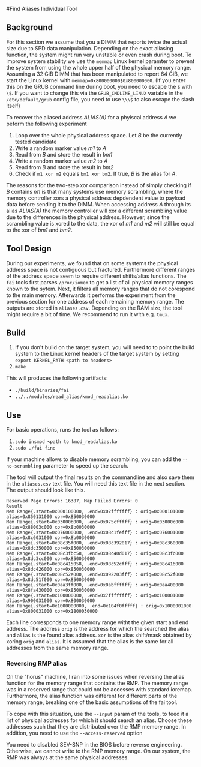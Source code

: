 #Find Aliases Individual Tool

## Background
For this section we assume that you a DIMM that reports twice the actual size due to SPD data manipulation. Depending on the exact aliasing function, the system might run very unstable or even crash during boot. To improve system stability we use the `memmap` Linux kernel paramter to prevent the system from using the whole upper half of the physical memory range. Assuming a 32 GiB DIMM that has been manipulated to report 64 GiB, we start the Linux kernel with `memmap=0x800000000$0x800000000`. (If you enter this on the GRUB command line during boot, you need to escape the `$` with `\$`. If you want to change this via the `GRUB_CMDLINE_LINUX` variable in the `/etc/default/grub` config file, you need to use `\\\$` to also escape the slash itself)

To recover the aliased address *ALIAS(A)* for a phyiscal address *A* we peform the following experiment
1) Loop over the whole physical address space. Let *B* be the currently tested candidate
2) Write a random marker value *m1* to *A*
3) Read from *B* and store the result in *bm1*
4) Write a random marker value *m2* to *A*
5) Read from *B* and store the result in *bm2*
6) Check if `m1 xor m2` equals `bm1 xor bm2`. If true, *B* is the alias for *A*.

The reasons for the two-step xor comparison instead of simply checking if *B* contains *m1*
is that many systems use memory scrambling, where the memory controller xors a physical address depdendent value to payload data before sending it to the DIMM. When accessing address *A* through its alias *ALIAS(A)* the memory controller will xor a different scrambling value due to the differences in the physical address. However, since the scrambling value is xored to the data, the xor
of *m1* and *m2* will still be equal to the xor of *bm1* and *bm2*.

## Tool Design
During our experiments, we found that on some systems the physical address space is not contiguous but fractured. Furthermore different ranges of the address space seem to require different shifts/alias functions. The `fai` tools first parses `/proc/iomem` to get a list of all physical memory ranges known to the sytem. Next, it filters all memory ranges that do not corespond to the main memory. Afterwards it performs the experiment from the previous section for one address of each remaining memory range. The outputs are stored in `aliases.csv`. Depending on the RAM size, the tool might require a bit of time. We recommend to run it with e.g. `tmux`.

## Build

1) If you don't build on the target system, you will need to to point the build system to the Linux kernel headers of the target system by setting `export KERNEL_PATH <path to headers>`
2) `make`

This will produces the following artifacts:
- `./build/binaries/fai`
- `../../modules/read_alias/kmod_readalias.ko`

## Use
For basic operations, runs the tool as follows:
1) `sudo insmod <path to kmod_readalias.ko`
2) `sudo ./fai find`

If your machine allows to disable memory scrambling, you can add the `--no-scrambling`
parameter to speed up the search.

The tool will output the final results on the commandline and
also save them in the `aliases.csv` text file. You will need this
text file in the next section.
The output should look like this.
```
Reserved Page Errors: 16387, Map Failed Errors: 0
Result
Mem Range{.start=0x000100000, .end=0x02fffffff} : orig=0x000101000 alias=0x850131000 xor=0x850030000
Mem Range{.start=0x03000b000, .end=0x075cfffff} : orig=0x03000c000 alias=0x88003c000 xor=0x8b0030000
Mem Range{.start=0x076000000, .end=0x08c1fefff} : orig=0x076001000 alias=0x8c6031000 xor=0x8b0030000
Mem Range{.start=0x08c35f000, .end=0x08c392017} : orig=0x08c360000 alias=0x8dc350000 xor=0x850030000
Mem Range{.start=0x08c3fbc58, .end=0x08c40d017} : orig=0x08c3fc000 alias=0x8dc3cc000 xor=0x850030000
Mem Range{.start=0x08c415058, .end=0x08c52cfff} : orig=0x08c416000 alias=0x8dc426000 xor=0x850030000
Mem Range{.start=0x08c52e000, .end=0x092203fff} : orig=0x08c52f000 alias=0x8dc51f000 xor=0x850030000
Mem Range{.start=0x0aa3ff000, .end=0x0abffffff} : orig=0x0aa400000 alias=0x8fa430000 xor=0x850030000
Mem Range{.start=0x100000000, .end=0x7ffffffff} : orig=0x100001000 alias=0x900031000 xor=0x800030000
Mem Range{.start=0x1000000000, .end=0x104f0fffff} : orig=0x1000001000 alias=0x800031000 xor=0x1800030000  
```
Each line corresponds to one memory range witht the given start and end address. The address `orig` is the address for which the searched the alias and `alias` is the found alias address. `xor` is the alias shift/mask obtained by xoring `orig` and `alias`. It is assumed that the alias is the same for all addresses from the same memory range.

### Reversing RMP alias

On the "horus" machine, I ran into some issues when reversing the alias function for the memory range that contains the RMP.
The memory range was in a reserved range that could not be accesses with standard ioremap. Furthermore, the alias function was different for different
parts of the memory range, breaking one of the basic assumptions of the fai tool.

To cope with this situation, use the `--input` param of the tools, to feed it a list of physical addresses for which it should search an alias.
Choose these addresses such that they are distributed over the RMP memory range.
In addition, you need to use the `--access-reserved` option

You need to disabled SEV-SNP in the BIOS before reverse engineering. Otherwise, we cannot write to the RMP memory range. On our system, the RMP was always
at the same physical addresses.
